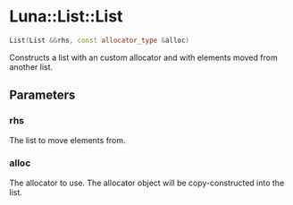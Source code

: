 # Luna::List::List

```c++
List(List &&rhs, const allocator_type &alloc)
```

Constructs a list with an custom allocator and with elements moved from another list. 



## Parameters
### rhs
The list to move elements from. 

### alloc
The allocator to use. The allocator object will be copy-constructed into the list. 

